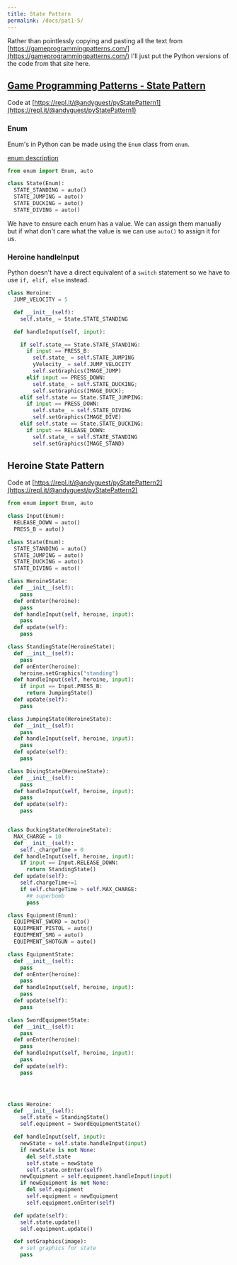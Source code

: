```yaml
---
title: State Pattern
permalink: /docs/pat1-5/
---
```


Rather than pointlessly copying and pasting all the text from [https://gameprogrammingpatterns.com/](https://gameprogrammingpatterns.com/) I'll just put the Python versions of the code from that site here.  

## [Game Programming Patterns - State Pattern](https://gameprogrammingpatterns.com/state.html)

Code at [https://repl.it/@andyguest/pyStatePattern1](https://repl.it/@andyguest/pyStatePattern1)

### Enum

Enum's in Python can be made using the `Enum` class from `enum`.   

[enum description](https://docs.python.org/3/library/enum.html)   

```python
from enum import Enum, auto

class State(Enum):
  STATE_STANDING = auto()
  STATE_JUMPING = auto()
  STATE_DUCKING = auto()
  STATE_DIVING = auto()
```

We have to ensure each enum has a value. We can assign them manually but if what don't care what the value is we can use `auto()` to assign it for us.  

### Heroine handleInput

Python doesn't have a direct equivalent of a `switch` statement so we have to use `if, elif, else` instead.  

```python
class Heroine:
  JUMP_VELOCITY = 5

  def __init__(self):
    self.state_ = State.STATE_STANDING

  def handleInput(self, input):

    if self.state_== State.STATE_STANDING:
      if input == PRESS_B:
        self.state_ = self.STATE_JUMPING
        yVelocity_ = self.JUMP_VELOCITY
        self.setGraphics(IMAGE_JUMP)
      elif input == PRESS_DOWN:
        self.state_ = self.STATE_DUCKING;
        self.setGraphics(IMAGE_DUCK);
    elif self.state == State.STATE_JUMPING:
      if input == PRESS_DOWN:
        self.state_ = self.STATE_DIVING
        self.setGraphics(IMAGE_DIVE)
    elif self.state == State.STATE_DUCKING:
      if input == RELEASE_DOWN:
        self.state_ = self.STATE_STANDING
        self.setGraphics(IMAGE_STAND)
```

## Heroine State Pattern 

Code at [https://repl.it/@andyguest/pyStatePattern2](https://repl.it/@andyguest/pyStatePattern2)

```python
from enum import Enum, auto

class Input(Enum):
  RELEASE_DOWN = auto()
  PRESS_B = auto()

class State(Enum):
  STATE_STANDING = auto()
  STATE_JUMPING = auto()
  STATE_DUCKING = auto()
  STATE_DIVING = auto()

class HeroineState:
  def __init__(self):
    pass
  def onEnter(heroine):
    pass
  def handleInput(self, heroine, input):
    pass
  def update(self):
    pass

class StandingState(HeroineState):
  def __init__(self):
    pass
  def onEnter(heroine):
    heroine.setGraphics("standing")
  def handleInput(self, heroine, input):
    if input == Input.PRESS_B:
      return JumpingState()    
  def update(self):
    pass

class JumpingState(HeroineState):
  def __init__(self):
    pass
  def handleInput(self, heroine, input):
    pass
  def update(self):
    pass

class DivingState(HeroineState):
  def __init__(self):
    pass
  def handleInput(self, heroine, input):
    pass
  def update(self):
    pass


class DuckingState(HeroineState):
  MAX_CHARGE = 10
  def __init__(self):
    self._chargeTime = 0
  def handleInput(self, heroine, input):
    if input == Input.RELEASE_DOWN:      
      return StandingState()
  def update(self):
    self.chargeTime+=1
    if self.chargeTime > self.MAX_CHARGE:
      ## superbomb
      pass

class Equipment(Enum):
  EQUIPMENT_SWORD = auto()
  EQUIPMENT_PISTOL = auto()
  EQUIPMENT_SMG = auto()
  EQUIPMENT_SHOTGUN = auto()

class EquipmentState:
  def __init__(self):
    pass
  def onEnter(heroine):
    pass
  def handleInput(self, heroine, input):
    pass
  def update(self):
    pass

class SwordEquipmentState:
  def __init__(self):
    pass
  def onEnter(heroine):
    pass
  def handleInput(self, heroine, input):
    pass
  def update(self):
    pass




class Heroine:
  def __init__(self):
    self.state = StandingState()
    self.equipment = SwordEquipmentState()

  def handleInput(self, input):
    newState = self.state.handleInput(input)
    if newState is not None:
      del self.state
      self.state = newState
      self.state.onEnter(self)
    newEquipment = self.equipment.handleInput(input)
    if newEquipment is not None:
      del self.equipment
      self.equipment = newEquipment
      self.equipment.onEnter(self)

  def update(self):
    self.state.update()
    self.equipment.update()

  def setGraphics(image):
    # set graphics for state
    pass
```